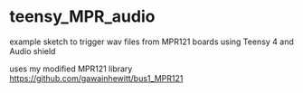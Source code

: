 # teensy_MPR_audio
example sketch to trigger wav files from MPR121 boards using Teensy 4 and Audio shield

uses my modified MPR121 library https://github.com/gawainhewitt/bus1_MPR121
